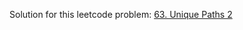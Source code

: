 Solution for this leetcode problem: [63. Unique Paths 2](https://leetcode.com/problems/unique-paths-ii/)
